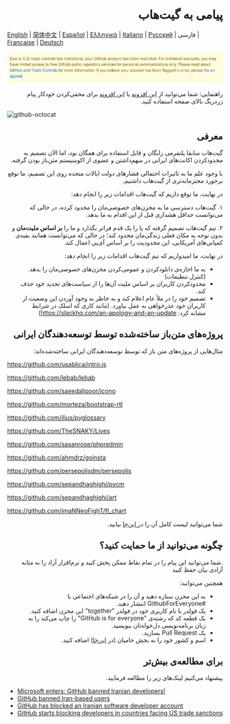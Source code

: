 # <div dir="rtl">پیامی به گیت‌هاب</div>

[English](./README.md) | [简体中文](./README-CN.md) | [Español](./README-ES.md) | [Ελληνικά](./README-GR.md) | [Italiano](./README-IT.md) | [Русский](./README-RU.md) | فارسی | [Française](./README-FR.md) | [Deutsch](./README-DE.md)

![alt text](./message.png)

<div dir="rtl"> راهنمایی: شما می‌توانید از <a href="https://github.com/JafarAkhondali/remove-github-restrictions-message">این افزونه</a> یا <a href="https://github.com/MohamadKh75/ShutHub">این افزونه</a> برای مخفی‌کردن خودکار پیام زردرنگ بالای صفحه استفاده کنید. </div>

![github-octocat](https://user-images.githubusercontent.com/16706911/61997137-7aa7df00-b0b2-11e9-97f1-f452855fe21c.png)

## <div dir="rtl"> معرفی </div>
<div dir="rtl">
گیت‌هاب سابقا پلتفرمی رایگان و قابل استفاده برای همگان بود، اما الآن تصمیم به محدودکردن اکانت‌های ایرانی در سهم‌داشتن و عضوی از اکوسیستم متن‌باز بودن گرفته.

با وجود علم ما به تاثیرات احتمالی فشارهای دولت ایالات متحده روی این تصمیم، ما توقع برخورد محترمانه‌تری از گیت‌هاب داشتیم.

 
در نهایت، ما توقع داریم که گیت‌هاب اقدامات زیر را انجام دهد:

۱. گیت‌هاب دسترسی ما به مخزن‌های خصوصی‌مان را محدود کرده، در حالی که می‌توانست حداقل هشداری قبل از این اقدام به ما بدهد.

۲. تیم گیت‌هاب تصمیم گرفته که پا را یک قدم فراتر بگذارد و ما را <b>بر اساس ملیت‌مان </b> و بدون توجه به مکان فعلی زندگی‌مان محدود کند؛ در حالی که می‌توانست همانند بقیه‌ی کمپانی‌های آمریکایی، این محدودیت را بر اساس آی‌پی اعمال کند.



در نهایت، ما امیدواریم که تیم گیت‌هاب اقدامات زیر را انجام دهد:

-  به ما اجازه‌ی دانلودکردن و عمومی‌کردن مخزن‌های خصوصی‌مان را بدهد. (کنترل تنظیمات)
- محدودکردن کاربران بر اساس ملیت‌ آن‌ها را از سیاست‌های تحدید خود حذف کند. 
- تصمیم خود را در ملأ عام اعلام کند و به خاطر به وجود آوردن این وضعیت از کاربران خود عذرخواهی به عمل بیاورد. (مانند کاری که اسلک در شرایط مشابه کرد:‌ https://slackhq.com/an-apology-and-an-update)

</div>

## <div dir="rtl"> پروژه‌های متن‌باز ساخته‌شده توسط توسعه‌دهندگان ایرانی </div>

<div dir="rtl"> مثال‌هایی از پروژه‌های متن باز که توسط توسعه‌دهندگان ایرانی ساخته‌شده‌اند: </div>

https://github.com/usablica/intro.js

https://github.com/lebab/lebab

https://github.com/saeedalipoor/icono

https://github.com/morteza/bootstrap-rtl

https://github.com/ilius/pyglossary

https://github.com/TheSNAKY/Lives

https://github.com/sasanrose/phpredmin

https://github.com/ahmdrz/goinsta

https://github.com/persepolisdm/persepolis

https://github.com/sepandhaghighi/pycm

https://github.com/sepandhaghighi/art

https://github.com/imaNNeoFighT/fl_chart

<div dir="rtl"> شما می‌توانید لیست کامل آن را در<a href="https://github.com/mohebifar/made-in-iran"> این‌جا</a> بیابید.

## <div dir="rtl">چگونه می‌توانید از ما حمایت کنید؟ </div>

 <div dir="rtl">.شما می‌توانید این پیام را در تمام نقاط ممکن پخش کنید و نرم‌افزار آزاد را به مثابه آزادی بیان حفظ کنید

همچنین می‌توانید:
</div>

<div dir="rtl">
 
- به این مخزن ستاره دهید و آن را در شبکه‌های اجتماعی با #GithubForEveryone انتشار دهید.
- یک فولدر با نام کاربری خود در فولدر "together" این مخزن اضافه کنید.
- یک قطعه کد که رشته‌ی "GitHub is for everyone" را چاپ می‌کند را به زبان برنامه‌نویسی دل‌خواه‌تان بنویسید.
- یک Pull Request بسازید.
- اسم و کشور خود را به بخش حامیان (در [این‌جا](./README.md)) اضافه کنید.

</div>

## <div dir="rtl"> برای مطالعه‌ی بیش‌تر </div>
پیشنهاد می‌کنیم لینک‌های زیر را مطالعه فرمایید.
<div dir="ltr">

- [Microsoft enters: GitHub banned Iranian developers!](https://medium.com/@d.aliyamini/microsoft-enters-github-banned-iranian-developers-843f7c60a146)
- [GitHub banned Iran-based users](https://financialtribune.com/articles/sci-tech/99111/github-bans-iran-based-users)
- [GitHub has blocked an Iranian software developer account](https://hub.packtpub.com/github-has-blocked-an-iranian-software-developers-account)
- [GitHub starts blocking developers in countries facing US trade sanctions](https://www.zdnet.com/article/github-starts-blocking-developers-in-countries-facing-us-trade-sanctions)

</div>

